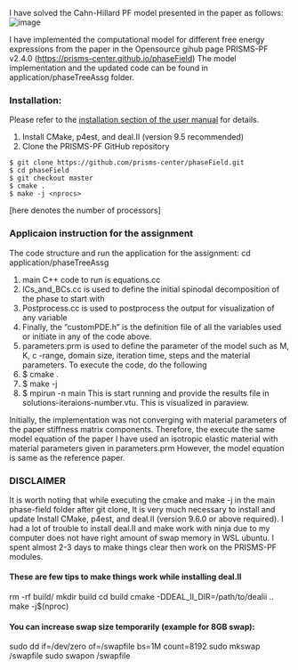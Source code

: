 
I have solved the Cahn-Hillard PF model presented in the paper as follows:
![image](https://github.com/user-attachments/assets/ffb8fa99-9836-405b-bcc4-1180e9ed004c)

I have implemented the computational model for different free energy expressions from the paper in the Opensource gihub page PRISMS-PF v2.4.0 (https://prisms-center.github.io/phaseField)
The model implementation and the updated code can be found in application/phaseTreeAssg folder.

### Installation:
Please refer to the [installation section of the user manual](https://prisms-center.github.io/phaseField/doxygen_files/install.html) for details.
1) Install CMake, p4est, and deal.II (version 9.5 recommended)<br>
2) Clone the PRISMS-PF GitHub repository <br>
```
$ git clone https://github.com/prisms-center/phaseField.git
$ cd phaseField
$ git checkout master
$ cmake .
$ make -j <nprocs>
```
[here <nprocs> denotes the number of processors]

### Applicaion instruction for the assignment
The code structure and run the application for the assignment:
cd application/phaseTreeAssg
1.	main C++ code to run is equations.cc
2.	ICs_and_BCs.cc is used to define the initial spinodal decomposition of the phase to start with
3.	Postprocess.cc is used to postprocess the output for visualization of any variable
4.	Finally, the “customPDE.h” is the definition file of all the variables used or initiate in any of the code above.
5.	parameters.prm  is used to define the parameter of the model such as M, K, c -range, domain size, iteration time, steps and the material parameters. 
To execute the code, do the following
1.	$ cmake .
2.	$ make -j <num of available processor>
3.	$ mpirun -n <num of available processor> main
This is start running and provide the results file in solutions-iteraions-number.vtu. This is visualized in paraview.

Initially, the implementation was not converging with material parameters of the paper stiffness matrix components. Therefore, the execute the same model equation of the paper I have used an isotropic elastic material with material parameters given in parameters.prm
However, the model equation is same as the reference paper.

### DISCLAIMER
It is worth noting that while executing the cmake and make -j  <nprocs> in the main phase-field folder after git clone, It is very much necessary to install and update Install CMake, p4est, and deal.II (version 9.6.0 or above required).
I had a lot of trouble to install deal.II and make work with ninja due to my computer does not have right amount of swap memory in WSL ubuntu. I spent almost 2-3 days to make things clear then work on the PRISMS-PF modules.

#### These are few tips to make things work while installing deal.II
rm -rf build/
mkdir build
cd build
cmake -DDEAL_II_DIR=/path/to/dealii ..
make -j$(nproc)

#### You can increase swap size temporarily (example for 8GB swap):
sudo dd if=/dev/zero of=/swapfile bs=1M count=8192
sudo mkswap /swapfile
sudo swapon /swapfile

